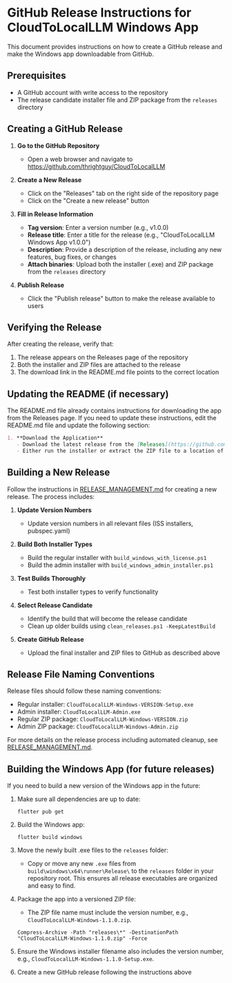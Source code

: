 # GitHub Release Instructions for CloudToLocalLLM Windows App

This document provides instructions on how to create a GitHub release and make the Windows app downloadable from GitHub.

## Prerequisites

- A GitHub account with write access to the repository
- The release candidate installer file and ZIP package from the `releases` directory

## Creating a GitHub Release

1. **Go to the GitHub Repository**
   - Open a web browser and navigate to https://github.com/thrightguy/CloudToLocalLLM

2. **Create a New Release**
   - Click on the "Releases" tab on the right side of the repository page
   - Click on the "Create a new release" button

3. **Fill in Release Information**
   - **Tag version**: Enter a version number (e.g., v1.0.0)
   - **Release title**: Enter a title for the release (e.g., "CloudToLocalLLM Windows App v1.0.0")
   - **Description**: Provide a description of the release, including any new features, bug fixes, or changes
   - **Attach binaries**: Upload both the installer (.exe) and ZIP package from the `releases` directory

4. **Publish Release**
   - Click the "Publish release" button to make the release available to users

## Verifying the Release

After creating the release, verify that:

1. The release appears on the Releases page of the repository
2. Both the installer and ZIP files are attached to the release
3. The download link in the README.md file points to the correct location

## Updating the README (if necessary)

The README.md file already contains instructions for downloading the app from the Releases page. If you need to update these instructions, edit the README.md file and update the following section:

```markdown
1. **Download the Application**
   - Download the latest release from the [Releases](https://github.com/thrightguy/CloudToLocalLLM/releases) page.
   - Either run the installer or extract the ZIP file to a location of your choice.
```

## Building a New Release

Follow the instructions in [RELEASE_MANAGEMENT.md](RELEASE_MANAGEMENT.md) for creating a new release. The process includes:

1. **Update Version Numbers**
   - Update version numbers in all relevant files (ISS installers, pubspec.yaml)

2. **Build Both Installer Types**
   - Build the regular installer with `build_windows_with_license.ps1`
   - Build the admin installer with `build_windows_admin_installer.ps1`

3. **Test Builds Thoroughly**
   - Test both installer types to verify functionality

4. **Select Release Candidate**
   - Identify the build that will become the release candidate
   - Clean up older builds using `clean_releases.ps1 -KeepLatestBuild`

5. **Create GitHub Release**
   - Upload the final installer and ZIP files to GitHub as described above

## Release File Naming Conventions

Release files should follow these naming conventions:

- Regular installer: `CloudToLocalLLM-Windows-VERSION-Setup.exe`
- Admin installer: `CloudToLocalLLM-Admin.exe`
- Regular ZIP package: `CloudToLocalLLM-Windows-VERSION.zip`
- Admin ZIP package: `CloudToLocalLLM-Windows-Admin.zip`

For more details on the release process including automated cleanup, see [RELEASE_MANAGEMENT.md](RELEASE_MANAGEMENT.md).

## Building the Windows App (for future releases)

If you need to build a new version of the Windows app in the future:

1. Make sure all dependencies are up to date:
   ```
   flutter pub get
   ```

2. Build the Windows app:
   ```
   flutter build windows
   ```

3. Move the newly built .exe files to the `releases` folder:
   - Copy or move any new `.exe` files from `build\windows\x64\runner\Release\` to the `releases` folder in your repository root. This ensures all release executables are organized and easy to find.

4. Package the app into a versioned ZIP file:
   - The ZIP file name must include the version number, e.g., `CloudToLocalLLM-Windows-1.1.0.zip`.
   ```
   Compress-Archive -Path "releases\*" -DestinationPath "CloudToLocalLLM-Windows-1.1.0.zip" -Force
   ```

5. Ensure the Windows installer filename also includes the version number, e.g., `CloudToLocalLLM-Windows-1.1.0-Setup.exe`.

6. Create a new GitHub release following the instructions above